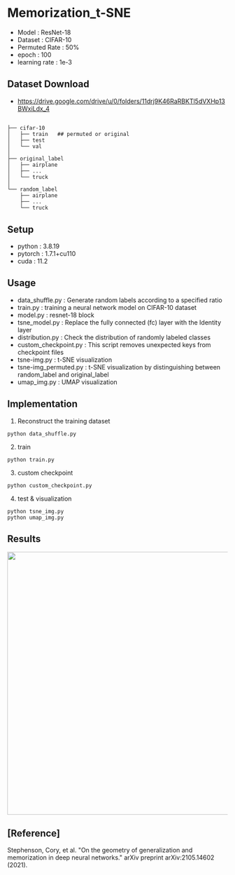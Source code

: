 # Memorization_t-SNE
- Model : ResNet-18
- Dataset : CIFAR-10
- Permuted Rate : 50%
- epoch : 100
- learning rate : 1e-3

## Dataset Download
- https://drive.google.com/drive/u/0/folders/11drj9K46RaRBKTl5dVXHp13BWxiLdx_4

##
```Memorization_UMAP
├── cifar-10
│   ├── train   ## permuted or original
│   ├── test
│   └── val
│
├── original_label
│   ├── airplane
│   ├── ...
│   └── truck
│
└── random_label
    ├── airplane
    ├── ...
    └── truck
``` 

## Setup
- python : 3.8.19
- pytorch : 1.7.1+cu110
- cuda : 11.2

## Usage
- data_shuffle.py : Generate random labels according to a specified ratio
- train.py : training a neural network model on CIFAR-10 dataset
- model.py : resnet-18 block
- tsne_model.py : Replace the fully connected (fc) layer with the Identity layer
- distribution.py : Check the distribution of randomly labeled classes
- custom_checkpoint.py : This script removes unexpected keys from checkpoint files
- tsne-img.py : t-SNE visualization
- tsne-img_permuted.py : t-SNE visualization by distinguishing between random_label and original_label
- umap_img.py : UMAP visualization

## Implementation
1. Reconstruct the training dataset
```
python data_shuffle.py
```  
2. train
```
python train.py
```
3. custom checkpoint
```
python custom_checkpoint.py
```
4. test & visualization
```
python tsne_img.py
python umap_img.py
```

## Results
<img src="https://github.com/leeyubin10/Memorization_t-SNE/assets/68275474/b21d3663-5414-4bb5-9b2e-ba91316e2caa" width="700" height="600"/>

## [Reference]
Stephenson, Cory, et al. "On the geometry of generalization and memorization in deep neural networks." arXiv preprint arXiv:2105.14602 (2021).
